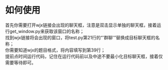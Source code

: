 # 如何使用
首先你需要打开wjx链接会出现的聊天框，注意是双击显示单独的聊天框，接着运行get_window.py来获取该窗口的名称；  
找到wjx链接将会出现的窗口，将test.py第21行的“'群聊'”替换成目标聊天框的名称；  
你需要知道wjx的题目格式，将内容填写到第39行；  
提前点时间运行代码，记住在运行代码前以及中途不要最小化目标聊天框，接着仅需要等待即可。
